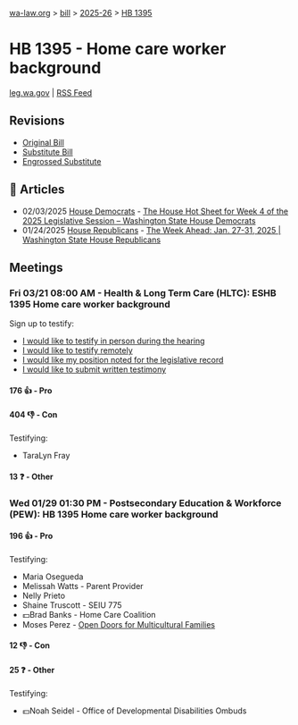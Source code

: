 [wa-law.org](/) > [bill](/bill/) > [2025-26](/bill/2025-26/) > [HB 1395](/bill/2025-26/hb/1395/)

# HB 1395 - Home care worker background
[leg.wa.gov](https://app.leg.wa.gov/billsummary?BillNumber=1395&Year=2025&Initiative=false) | [RSS Feed](./rss.xml)

## Revisions
* [Original Bill](1/)
* [Substitute Bill](S/)
* [Engrossed Substitute](S.E/)

## 📰 Articles
* 02/03/2025 [House Democrats](/org/house_democrats/) - [The House Hot Sheet for Week 4 of the 2025 Legislative Session – Washington State House Democrats](https://housedemocrats.wa.gov/blog/2025/02/03/the-house-hot-sheet-for-week-4-of-the-2025-legislative-session/#:~:text=HB%201395)
* 01/24/2025 [House Republicans](/org/house_republicans/) - [The Week Ahead: Jan. 27-31, 2025 | Washington State House Republicans](https://houserepublicans.wa.gov/week/the-week-ahead-jan-27-31-2025/#:~:text=HB%201395)

## Meetings
### Fri 03/21 08:00 AM - Health & Long Term Care (HLTC): ESHB 1395 Home care worker background
Sign up to testify:
* [I would like to testify in person during the hearing](https://app.leg.wa.gov/csi/Testifier/Add?chamber=House&mId=33073&aId=165914&caId=26580&tId=1)
* [I would like to testify remotely](https://app.leg.wa.gov/csi/Testifier/Add?chamber=House&mId=33073&aId=165914&caId=26580&tId=2)
* [I would like my position noted for the legislative record](https://app.leg.wa.gov/csi/Testifier/Add?chamber=House&mId=33073&aId=165914&caId=26580&tId=3)
* [I would like to submit written testimony](https://app.leg.wa.gov/csi/Testifier/Add?chamber=House&mId=33073&aId=165914&caId=26580&tId=4)

#### 176 👍 - Pro

#### 404 👎 - Con
Testifying:
* TaraLyn Fray

#### 13 ❓ - Other

### Wed 01/29 01:30 PM - Postsecondary Education & Workforce (PEW): HB 1395 Home care worker background
#### 196 👍 - Pro
Testifying:
* Maria Osegueda
* Melissah Watts - Parent Provider
* Nelly Prieto
* Shaine Truscott - SEIU 775
* 💵Brad Banks - Home Care Coalition
* Moses Perez - [Open Doors for Multicultural Families](/org/open_doors_for_multicultural_families/)

#### 12 👎 - Con

#### 25 ❓ - Other
Testifying:
* 💵Noah Seidel - Office of Developmental Disabilities Ombuds
